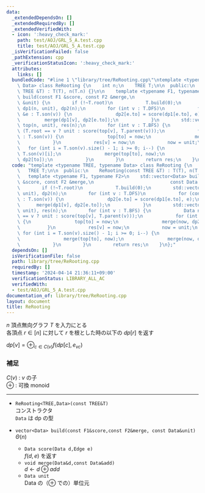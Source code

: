 ```yaml
---
data:
  _extendedDependsOn: []
  _extendedRequiredBy: []
  _extendedVerifiedWith:
  - icon: ':heavy_check_mark:'
    path: test/AOJ/GRL_5_A.test.cpp
    title: test/AOJ/GRL_5_A.test.cpp
  _isVerificationFailed: false
  _pathExtension: cpp
  _verificationStatusIcon: ':heavy_check_mark:'
  attributes:
    links: []
  bundledCode: "#line 1 \"library/tree/ReRooting.cpp\"\ntemplate <typename TREE, typename\
    \ Data> class ReRooting {\n    int n;\n    TREE T;\n\n  public:\n    ReRooting(const\
    \ TREE &T) : T(T), n(T.n) {}\n\n    template <typename F1, typename F2>\n    std::vector<Data>\
    \ build(const F1 &score, const F2 &merge,\n                            const Data\
    \ &unit) {\n        if (!~T.root)\n            T.build(0);\n        std::vector<Data>\
    \ dp1(n, unit), dp2(n);\n        for (int v : T.DFS)\n            for (const auto\
    \ &e : T.son(v)) {\n                dp2[e.to] = score(dp1[e.to], e);\n       \
    \         merge(dp1[v], dp2[e.to]);\n            }\n        std::vector<Data>\
    \ top(n, unit), res(n);\n        for (int v : T.BFS) {\n            Data now =\
    \ (T.root == v ? unit : score(top[v], T.parent(v)));\n            for (int to\
    \ : T.son(v)) {\n                top[to] = now;\n                merge(now, dp2[to]);\n\
    \            }\n            res[v] = now;\n            now = unit;\n         \
    \   for (int i = T.son(v).size() - 1; i >= 0; i--) {\n                int to =\
    \ T.son(v)[i];\n                merge(top[to], now);\n                merge(now,\
    \ dp2[to]);\n            }\n        }\n        return res;\n    }\n};\n"
  code: "template <typename TREE, typename Data> class ReRooting {\n    int n;\n \
    \   TREE T;\n\n  public:\n    ReRooting(const TREE &T) : T(T), n(T.n) {}\n\n \
    \   template <typename F1, typename F2>\n    std::vector<Data> build(const F1\
    \ &score, const F2 &merge,\n                            const Data &unit) {\n\
    \        if (!~T.root)\n            T.build(0);\n        std::vector<Data> dp1(n,\
    \ unit), dp2(n);\n        for (int v : T.DFS)\n            for (const auto &e\
    \ : T.son(v)) {\n                dp2[e.to] = score(dp1[e.to], e);\n          \
    \      merge(dp1[v], dp2[e.to]);\n            }\n        std::vector<Data> top(n,\
    \ unit), res(n);\n        for (int v : T.BFS) {\n            Data now = (T.root\
    \ == v ? unit : score(top[v], T.parent(v)));\n            for (int to : T.son(v))\
    \ {\n                top[to] = now;\n                merge(now, dp2[to]);\n  \
    \          }\n            res[v] = now;\n            now = unit;\n           \
    \ for (int i = T.son(v).size() - 1; i >= 0; i--) {\n                int to = T.son(v)[i];\n\
    \                merge(top[to], now);\n                merge(now, dp2[to]);\n\
    \            }\n        }\n        return res;\n    }\n};"
  dependsOn: []
  isVerificationFile: false
  path: library/tree/ReRooting.cpp
  requiredBy: []
  timestamp: '2024-04-14 21:36:11+09:00'
  verificationStatus: LIBRARY_ALL_AC
  verifiedWith:
  - test/AOJ/GRL_5_A.test.cpp
documentation_of: library/tree/ReRooting.cpp
layout: document
title: ReRooting
---
```


$n$ 頂点無向グラフ $T$ を入力にとる  
各頂点 $r\in[n]$ に対して $r$ を根とした時の以下の $dp[r]$ を返す

$dp[v] = \oplus_{c\in C(v)} f(dp[c],e_{vc})$
### 補足
$C(v)$ : $v$ の子  
$\oplus$ : 可換 monoid

---
* ```ReRooting<TREE,Data>(const TREE&T)```  
コンストラクタ  
```Data``` は dp の型

* ```vector<Data> build(const F1&score,const F2&merge, const Data&unit)```  
  $\Theta(n)$
  * ```Data score(Data d,Edge e)```  
  $f(d,e)$ を返す
  * ```void merge(Data&d,const Data&add)```  
  $d \leftarrow d\oplus add$
  * ```Data unit```  
  Data の（$\oplus$ での）単位元
